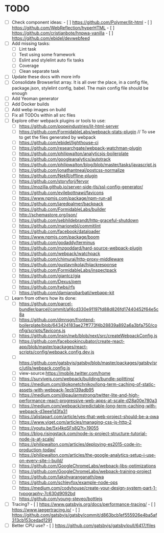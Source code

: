 # TODO

- [ ] Check component ideas:
	  - [ ] https://github.com/Polymer/lit-html
	  - [ ] https://github.com/WebReflection/hyperHTML
	  - [ ] https://github.com/cristianbote/hnpwa-vanilla
	  - [ ] https://github.com/ebidel/devwebfeed
- [ ]  Add missing tasks:
      - [ ]  Lint task
      - [ ]  Test using some framework
      - [ ]  Eslint and stylelint auto fix tasks
      - [ ]  Coverage
      - [ ]  Clean separate task
- [ ]  Update these docs with more info
- [ ]  Consolidate Browserlist array. It is all over the place, in a config file, package.json, stylelint config, babel. The main config file should be enough
- [ ]  Add Yeoman generator
- [ ]  Add Docker builds
- [ ]  Add webp images on build
- [ ]  Fix all TODOs within all src files
- [ ]  Explore other webpack plugins or tools to use:
	  - [ ] https://github.com/popeindustries/lit-html-server
	  - [ ] https://github.com/FormidableLabs/webpack-stats-plugin // To use to get the files generated by webpack
      - [ ] https://github.com/ebidel/lighthouse-ci
      - [ ] https://github.com/researchgate/webpack-watchman-plugin
      - [ ] https://github.com/philipwalton/analyticsjs-boilerplate
      - [ ] https://github.com/googleanalytics/autotrack
      - [ ] https://github.com/philipwalton/blog/blob/master/tasks/javascript.js
      - [ ] https://github.com/jonathantneal/postcss-normalize
      - [ ] https://github.com/NekR/offline-plugin
      - [ ] https://github.com/storyforj/fervor
      - [ ] https://mozilla.github.io/server-side-tls/ssl-config-generator/
      - [ ] https://github.com/evilebottnawi/favicons
      - [ ] https://www.npmjs.com/package/npm-run-all
      - [ ] https://github.com/jaredpalmer/backpack
      - [ ] https://github.com/FormidableLabs/builder
      - [ ] http://schemastore.org/json/
      - [ ] https://github.com/sebhildebrandt/http-graceful-shutdown
      - [ ] https://github.com/marionebl/commitlint
      - [ ] https://github.com/facebook/dataloader
      - [ ] https://www.npmjs.com/package/boom
      - [ ] https://github.com/godaddy/terminus
      - [ ] https://github.com/mzgoddard/hard-source-webpack-plugin
	  - [ ] https://github.com/webpack/watchpack
	  - [ ] https://github.com/chimurai/http-proxy-middleware
	  - [ ] https://github.com/gustavnikolaj/hijackresponse
	  - [ ] https://github.com/FormidableLabs/inspectpack
	  - [ ] https://github.com/giantcz/gia
	  - [ ] https://github.com/Dexus/pem
	  - [ ] https://github.com/twbs/rfs
	  - [ ] https://github.com/damianobarbati/webapp-kit
- [ ]  Learn from others how its done:
      - [ ] https://github.com/parcel-bundler/parcel/commit/af4cd330e91197fd88d826fd17440452f64e5c8a
      - [ ] https://github.com/dmnsgn/frontend-boilerplate/blob/643424183ae27ff773f4b28839a892a6a3bfa750/config/scripts/favicons.js
      - [ ] https://github.com/insin/nwb/blob/next/src/createWebpackConfig.js
      - [ ] https://github.com/facebookincubator/create-react-app/blob/master/packages/react-scripts/config/webpack.config.dev.js
      - [ ] https://github.com/gatsbyjs/gatsby/blob/master/packages/gatsby/src/utils/webpack.config.js
      - [ ] view-source:https://mobile.twitter.com/home
      - [ ] https://survivejs.com/webpack/building/bundle-splitting/
      - [ ] https://medium.com/@okonetchnikov/long-term-caching-of-static-assets-with-webpack-1ecb139adb95
      - [ ] https://medium.com/@paularmstrong/twitter-lite-and-high-performance-react-progressive-web-apps-at-scale-d28a00e780a3
      - [ ] https://medium.com/webpack/predictable-long-term-caching-with-webpack-d3eee1d3fa31
      - [ ] https://alistapart.com/article/yes-that-web-project-should-be-a-pwa
      - [ ] https://www.viget.com/articles/managing-css-js-http-2
      - [ ] https://youtu.be/5xj4kqSFs8Q?t=19055
	  - [ ] https://blog.risingstack.com/node-js-project-structure-tutorial-node-js-at-scale/
	  - [ ] https://philipwalton.com/articles/deploying-es2015-code-in-production-today/
	  - [ ] https://philipwalton.com/articles/the-google-analytics-setup-i-use-on-every-site-i-build/
	  - [ ] https://github.com/GoogleChromeLabs/webpack-libs-optimizations
	  - [ ] https://github.com/GoogleChromeLabs/webpack-training-project
	  - [ ] https://github.com/lakshyaranganath/pwa
	  - [ ] https://github.com/schleyfox/example-node-ops
	  - [ ] https://medium.com/codyhouse/create-your-design-system-part-1-typography-7c630d9092bd
	  - [ ] https://github.com/young-steveo/bottlejs
- [ ] Tracing?
	  - [ ] https://www.gatsbyjs.org/docs/performance-tracing/
	  - [ ] https://www.jaegertracing.io/
	  - [ ] https://github.com/gatsbyjs/gatsby/commit/d863bcb1ef555926e4ba5af313cb153cedad1291
- [ ] Better CPU use?
	  - [ ] https://github.com/gatsbyjs/gatsby/pull/6417/files
